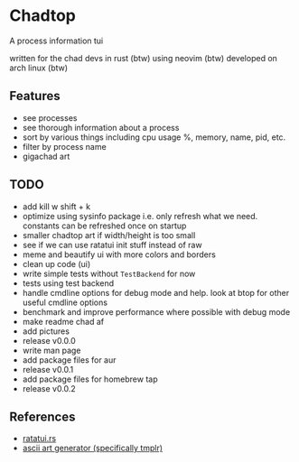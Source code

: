 # Chadtop
A process information tui

written for the chad devs in rust (btw) using neovim (btw) developed on arch linux (btw)

<!-- put images here -->
<!-- meme and put disclaimer that i am meming hella -->

## Features
- see processes
- see thorough information about a process
- sort by various things including cpu usage %, memory, name, pid, etc.
- filter by process name
- gigachad art

## TODO
- add kill w shift + k
- optimize using sysinfo package i.e. only refresh what we need. constants can be refreshed once on startup
- smaller chadtop art if width/height is too
small
- see if we can use ratatui init stuff instead of
raw
- meme and beautify ui with more colors and borders
- clean up code (ui)
- write simple tests without `TestBackend` for now
- tests using test backend
- handle cmdline options for debug mode and help. look at btop for other useful cmdline options
- benchmark and improve performance where possible with debug mode
- make readme chad af
- add pictures
- release v0.0.0
- write man page
- add package files for aur
- release v0.0.1
- add package files for homebrew tap
- release v0.0.2

## References
- [ratatui.rs](https://ratatui.rs/)
- [ascii art generator (specifically tmplr)](https://patorjk.com/software/taag/)

